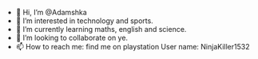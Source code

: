 - 👋 Hi, I’m @Adamshka
- 👀 I’m interested in technology and sports.
- 🌱 I’m currently learning maths, english and science.
- 💞️ I’m looking to collaborate on ye.
- 📫 How to reach me: find me on playstation User name: NinjaKiller1532

<!---
Adamshka/Adamshka is a ✨ special ✨ repository because its `README.md` (this file) appears on your GitHub profile.
You can click the Preview link to take a look at your changes.
--->
